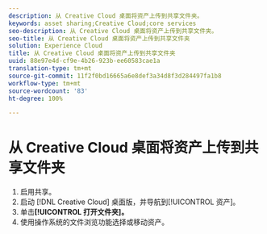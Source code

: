 ```yaml
---
description: 从 Creative Cloud 桌面将资产上传到共享文件夹。
keywords: asset sharing;Creative Cloud;core services
seo-description: 从 Creative Cloud 桌面将资产上传到共享文件夹。
seo-title: 从 Creative Cloud 桌面将资产上传到共享文件夹
solution: Experience Cloud
title: 从 Creative Cloud 桌面将资产上传到共享文件夹
uuid: 88e97e4d-cf9e-4b26-923b-ee60583cae1a
translation-type: tm+mt
source-git-commit: 11f2f0bd16665a6e8def3a34d8f3d284497fa1b8
workflow-type: tm+mt
source-wordcount: '83'
ht-degree: 100%

---
```



# 从 Creative Cloud 桌面将资产上传到共享文件夹

1. 启用共享。
1. 启动 [!DNL Creative Cloud] 桌面版，并导航到[!UICONTROL 资产]。
1. 单击&#x200B;**[!UICONTROL 打开文件夹]。**
1. 使用操作系统的文件浏览功能选择或移动资产。
